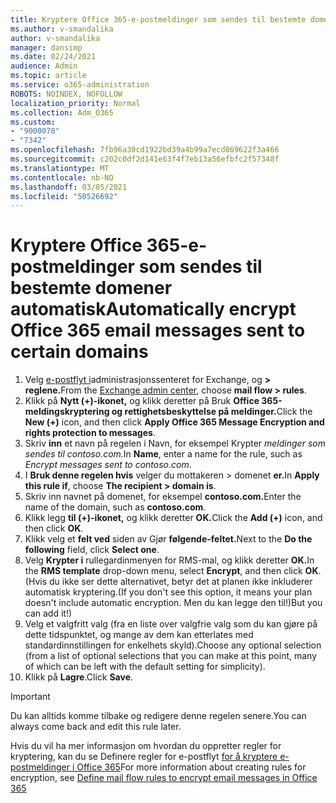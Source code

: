 ```yaml
---
title: Kryptere Office 365-e-postmeldinger som sendes til bestemte domener automatisk
ms.author: v-smandalika
author: v-smandalika
manager: dansimp
ms.date: 02/24/2021
audience: Admin
ms.topic: article
ms.service: o365-administration
ROBOTS: NOINDEX, NOFOLLOW
localization_priority: Normal
ms.collection: Adm_O365
ms.custom:
- "9000078"
- "7342"
ms.openlocfilehash: 7fb96a30cd1922bd39a4b99a7ecd869622f3a466
ms.sourcegitcommit: c202c0df2d141e63f4f7eb13a56efbfc2f57348f
ms.translationtype: MT
ms.contentlocale: nb-NO
ms.lasthandoff: 03/05/2021
ms.locfileid: "50526692"
---
```

# <a name="automatically-encrypt-office-365-email-messages-sent-to-certain-domains"></a><span data-ttu-id="e15df-102">Kryptere Office 365-e-postmeldinger som sendes til bestemte domener automatisk</span><span class="sxs-lookup"><span data-stu-id="e15df-102">Automatically encrypt Office 365 email messages sent to certain domains</span></span>

1. <span data-ttu-id="e15df-103">Velg [e-postflyt i](https://outlook.office365.com/ecp/)administrasjonssenteret for Exchange, og **> reglene.**</span><span class="sxs-lookup"><span data-stu-id="e15df-103">From the [Exchange admin center](https://outlook.office365.com/ecp/), choose **mail flow > rules**.</span></span> 
2. <span data-ttu-id="e15df-104">Klikk på **Nytt (+)-ikonet,** og klikk deretter på Bruk **Office 365-meldingskryptering og rettighetsbeskyttelse på meldinger.**</span><span class="sxs-lookup"><span data-stu-id="e15df-104">Click the **New (+)** icon, and then click **Apply Office 365 Message Encryption and rights protection to messages**.</span></span>
3. <span data-ttu-id="e15df-105">Skriv **inn** et navn på regelen i Navn, for eksempel Krypter *meldinger som sendes til contoso.com.*</span><span class="sxs-lookup"><span data-stu-id="e15df-105">In **Name**, enter a name for the rule, such as *Encrypt messages sent to contoso.com*.</span></span>
4. <span data-ttu-id="e15df-106">I **Bruk denne regelen hvis** velger du mottakeren > domenet **er.**</span><span class="sxs-lookup"><span data-stu-id="e15df-106">In **Apply this rule if**, choose **The recipient > domain is**.</span></span> 
5. <span data-ttu-id="e15df-107">Skriv inn navnet på domenet, for eksempel **contoso.com.**</span><span class="sxs-lookup"><span data-stu-id="e15df-107">Enter the name of the domain, such as **contoso.com**.</span></span>
6. <span data-ttu-id="e15df-108">Klikk legg **til (+)-ikonet,** og klikk deretter **OK.**</span><span class="sxs-lookup"><span data-stu-id="e15df-108">Click the **Add (+)** icon, and then click **OK**.</span></span>
7. <span data-ttu-id="e15df-109">Klikk velg et **felt ved** siden av Gjør **følgende-feltet.**</span><span class="sxs-lookup"><span data-stu-id="e15df-109">Next to the **Do the following** field, click **Select one**.</span></span> 
8. <span data-ttu-id="e15df-110">Velg **Krypter i** rullegardinmenyen for RMS-mal, og klikk deretter **OK.**</span><span class="sxs-lookup"><span data-stu-id="e15df-110">In the **RMS template** drop-down menu, select **Encrypt**, and then click **OK**.</span></span> <span data-ttu-id="e15df-111">(Hvis du ikke ser dette alternativet, betyr det at planen ikke inkluderer automatisk kryptering.</span><span class="sxs-lookup"><span data-stu-id="e15df-111">(If you don't see this option, it means your plan doesn't include automatic encryption.</span></span> <span data-ttu-id="e15df-112">Men du kan legge den til!)</span><span class="sxs-lookup"><span data-stu-id="e15df-112">But you can add it!)</span></span>
9. <span data-ttu-id="e15df-113">Velg et valgfritt valg (fra en liste over valgfrie valg som du kan gjøre på dette tidspunktet, og mange av dem kan etterlates med standardinnstillingen for enkelhets skyld).</span><span class="sxs-lookup"><span data-stu-id="e15df-113">Choose any optional selection (from a list of optional selections that you can make at this point, many of which can be left with the default setting for simplicity).</span></span>
10. <span data-ttu-id="e15df-114">Klikk på **Lagre**.</span><span class="sxs-lookup"><span data-stu-id="e15df-114">Click **Save**.</span></span>

> [!IMPORTANT]
> <span data-ttu-id="e15df-115">Du kan alltids komme tilbake og redigere denne regelen senere.</span><span class="sxs-lookup"><span data-stu-id="e15df-115">You can always come back and edit this rule later.</span></span>

<span data-ttu-id="e15df-116">Hvis du vil ha mer informasjon om hvordan du oppretter regler for kryptering, kan du se Definere regler for e-postflyt [for å kryptere e-postmeldinger i Office 365](https://docs.microsoft.com/microsoft-365/compliance/define-mail-flow-rules-to-encrypt-email)</span><span class="sxs-lookup"><span data-stu-id="e15df-116">For more information about creating rules for encryption, see [Define mail flow rules to encrypt email messages in Office 365](https://docs.microsoft.com/microsoft-365/compliance/define-mail-flow-rules-to-encrypt-email)</span></span>